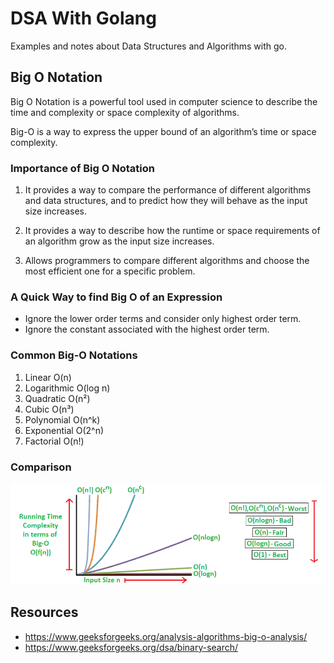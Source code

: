# DSA With Golang

Examples and notes about Data Structures and Algorithms with go.

## Big O Notation

Big O Notation is a powerful tool used in computer science to describe the time and complexity or space complexity of algorithms.

Big-O is a way to express the upper bound of an algorithm’s time or space complexity.

### Importance of Big O Notation

1. It provides a way to compare the performance of different algorithms and data structures, and to predict how they will behave as the input size increases.

2. It provides a way to describe how the runtime or space requirements of an algorithm grow as the input size increases.

3. Allows programmers to compare different algorithms and choose the most efficient one for a specific problem.

### A Quick Way to find Big O of an Expression

- Ignore the lower order terms and consider only highest order term.
- Ignore the constant associated with the highest order term.

### Common Big-O Notations

1. Linear O(n)
2. Logarithmic O(log n)
3. Quadratic O(n²)
4. Cubic O(n³)
5. Polynomial O(n^k)
6. Exponential O(2^n)
7. Factorial O(n!)

### Comparison

<img src="./docs/big-0.png"  />

## Resources

- https://www.geeksforgeeks.org/analysis-algorithms-big-o-analysis/
- https://www.geeksforgeeks.org/dsa/binary-search/
